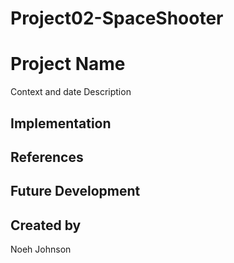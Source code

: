 # Project02-SpaceShooter

# Project Name
Context and date
Description
## Implementation
## References
## Future Development
## Created by
Noeh Johnson
